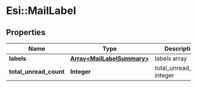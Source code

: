 # Esi::MailLabel

## Properties
Name | Type | Description | Notes
------------ | ------------- | ------------- | -------------
**labels** | [**Array&lt;MailLabelSummary&gt;**](MailLabelSummary.md) | labels array | [optional] 
**total_unread_count** | **Integer** | total_unread_count integer | [optional] 


